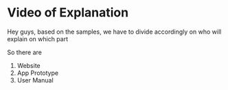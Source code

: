 # Video of Explanation 

Hey guys, based on the samples, we have to divide accordingly on who will explain on which part

So there are 

1. Website
2. App Prototype
3. User Manual 
